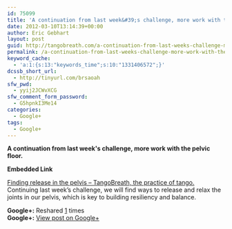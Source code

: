 ```yaml
---
id: 75099
title: 'A continuation from last week&#39;s challenge, more work with the pelvic floor.'
date: 2012-03-10T13:14:39+00:00
author: Eric Gebhart
layout: post
guid: http://tangobreath.com/a-continuation-from-last-weeks-challenge-more-work-with-the-pelvic-floor/
permalink: /a-continuation-from-last-weeks-challenge-more-work-with-the-pelvic-floor/
keyword_cache:
  - 'a:1:{s:13:"keywords_time";s:10:"1331406572";}'
dcssb_short_url:
  - http://tinyurl.com/brsaoah
sfw_pwd:
  - yyij2JCWvXCG
sfw_comment_form_password:
  - G5hpnkI3Me14
categories:
  - Google+
tags:
  - Google+
---
```

**A continuation from last week's challenge, more work with the pelvic floor.**

<p style='clear:both;'>
  <p style='margin-bottom:5px;'>
    <strong>Embedded Link</strong>
  </p>
  
  <p>
    <a href='http://tangobreath.com/finding-release-in-the-pelvis/'>Finding release in the pelvis &#8211; TangoBreath, the practice of tango.</a><br /> Continuing last week&#8217;s challenge, we will find ways to release and relax the joints in our pelvis, which is key to building resiliency and balance.
  </p>
  
  <p style='clear:both;'>
    <strong>Google+:</strong> Reshared <a href='https://plus.google.com/113145648275577627533/posts/b8Ku2LBX2Ut' target='_new'>1</a> times<br /> <strong>Google+:</strong> <a href='https://plus.google.com/113145648275577627533/posts/b8Ku2LBX2Ut' target='_new'>View post on Google+</a>
  </p>